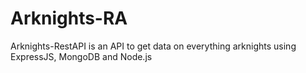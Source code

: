 # Arknights-RA
Arknights-RestAPI is an API to get data on everything arknights using ExpressJS, MongoDB and Node.js
